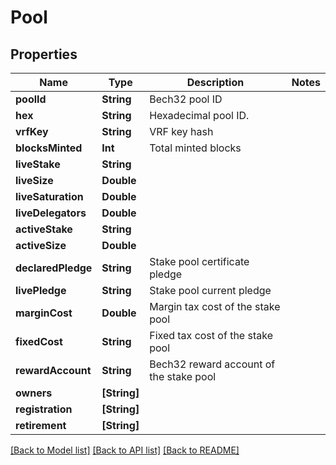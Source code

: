 # Pool

## Properties
Name | Type | Description | Notes
------------ | ------------- | ------------- | -------------
**poolId** | **String** | Bech32 pool ID | 
**hex** | **String** | Hexadecimal pool ID. | 
**vrfKey** | **String** | VRF key hash | 
**blocksMinted** | **Int** | Total minted blocks | 
**liveStake** | **String** |  | 
**liveSize** | **Double** |  | 
**liveSaturation** | **Double** |  | 
**liveDelegators** | **Double** |  | 
**activeStake** | **String** |  | 
**activeSize** | **Double** |  | 
**declaredPledge** | **String** | Stake pool certificate pledge | 
**livePledge** | **String** | Stake pool current pledge | 
**marginCost** | **Double** | Margin tax cost of the stake pool | 
**fixedCost** | **String** | Fixed tax cost of the stake pool | 
**rewardAccount** | **String** | Bech32 reward account of the stake pool | 
**owners** | **[String]** |  | 
**registration** | **[String]** |  | 
**retirement** | **[String]** |  | 

[[Back to Model list]](../README.md#documentation-for-models) [[Back to API list]](../README.md#documentation-for-api-endpoints) [[Back to README]](../README.md)



